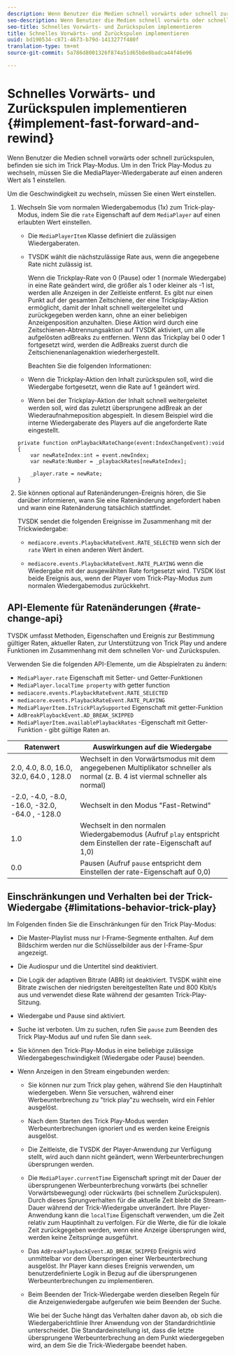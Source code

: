 ```yaml
---
description: Wenn Benutzer die Medien schnell vorwärts oder schnell zurückspulen, befinden sie sich im Trick Play-Modus. Um in den Trick Play-Modus zu wechseln, müssen Sie die MediaPlayer-Wiedergaberate auf einen anderen Wert als 1 einstellen.
seo-description: Wenn Benutzer die Medien schnell vorwärts oder schnell zurückspulen, befinden sie sich im Trick Play-Modus. Um in den Trick Play-Modus zu wechseln, müssen Sie die MediaPlayer-Wiedergaberate auf einen anderen Wert als 1 einstellen.
seo-title: Schnelles Vorwärts- und Zurückspulen implementieren
title: Schnelles Vorwärts- und Zurückspulen implementieren
uuid: bd190534-c871-4673-b79d-1413277f480f
translation-type: tm+mt
source-git-commit: 5a786d8001326f874a51d65b8e8badca44f46e96

---
```



# Schnelles Vorwärts- und Zurückspulen implementieren {#implement-fast-forward-and-rewind}

Wenn Benutzer die Medien schnell vorwärts oder schnell zurückspulen, befinden sie sich im Trick Play-Modus. Um in den Trick Play-Modus zu wechseln, müssen Sie die MediaPlayer-Wiedergaberate auf einen anderen Wert als 1 einstellen.

Um die Geschwindigkeit zu wechseln, müssen Sie einen Wert einstellen.

1. Wechseln Sie vom normalen Wiedergabemodus (1x) zum Trick-play-Modus, indem Sie die `rate` Eigenschaft auf dem `MediaPlayer` auf einen erlaubten Wert einstellen.

   * Die `MediaPlayerItem` Klasse definiert die zulässigen Wiedergaberaten.
   * TVSDK wählt die nächstzulässige Rate aus, wenn die angegebene Rate nicht zulässig ist.

      Wenn die Trickplay-Rate von 0 (Pause) oder 1 (normale Wiedergabe) in eine Rate geändert wird, die größer als 1 oder kleiner als -1 ist, werden alle Anzeigen in der Zeitleiste entfernt. Es gibt nur einen Punkt auf der gesamten Zeitschiene, der eine Trickplay-Aktion ermöglicht, damit der Inhalt schnell weitergeleitet und zurückgegeben werden kann, ohne an einer beliebigen Anzeigenposition anzuhalten. Diese Aktion wird durch eine Zeitschienen-Abtrennungsaktion auf TVSDK aktiviert, um alle aufgelösten adBreaks zu entfernen. Wenn das Trickplay bei 0 oder 1 fortgesetzt wird, werden die AdBreaks zuerst durch die Zeitschienenanlagenaktion wiederhergestellt.

      Beachten Sie die folgenden Informationen:

   * Wenn die Trickplay-Aktion den Inhalt zurückspulen soll, wird die Wiedergabe fortgesetzt, wenn die Rate auf 1 geändert wird.
   * Wenn bei der Trickplay-Aktion der Inhalt schnell weitergeleitet werden soll, wird das zuletzt übersprungene adBreak an der Wiederaufnahmeposition abgespielt.
   In diesem Beispiel wird die interne Wiedergaberate des Players auf die angeforderte Rate eingestellt.

   ```
   private function onPlaybackRateChange(event:IndexChangeEvent):void { 
       var newRateIndex:int = event.newIndex; 
       var newRate:Number = _playbackRates[newRateIndex]; 
   
       _player.rate = newRate; 
   } 
   ```

1. Sie können optional auf Ratenänderungen-Ereignis hören, die Sie darüber informieren, wann Sie eine Ratenänderung angefordert haben und wann eine Ratenänderung tatsächlich stattfindet.

   TVSDK sendet die folgenden Ereignisse im Zusammenhang mit der Trickwiedergabe:

   * `mediacore.events.PlaybackRateEvent.RATE_SELECTED` wenn sich der `rate` Wert in einen anderen Wert ändert.

   * `mediacore.events.PlaybackRateEvent.RATE_PLAYING` wenn die Wiedergabe mit der ausgewählten Rate fortgesetzt wird.
   TVSDK löst beide Ereignis aus, wenn der Player vom Trick-Play-Modus zum normalen Wiedergabemodus zurückkehrt.

## API-Elemente für Ratenänderungen {#rate-change-api}

TVSDK umfasst Methoden, Eigenschaften und Ereignis zur Bestimmung gültiger Raten, aktueller Raten, zur Unterstützung von Trick Play und andere Funktionen im Zusammenhang mit dem schnellen Vor- und Zurückspulen.

Verwenden Sie die folgenden API-Elemente, um die Abspielraten zu ändern:

* `MediaPlayer.rate` Eigenschaft mit Setter- und Getter-Funktionen
* `MediaPlayer.localTime property` with getter function
* `mediacore.events.PlaybackRateEvent.RATE_SELECTED`
* `mediacore.events.PlaybackRateEvent.RATE_PLAYING`
* `MediaPlayerItem.IsTrickPlaySupported` Eigenschaft mit getter-Funktion
* `AdBreakPlaybackEvent.AD_BREAK_SKIPPED`
* `MediaPlayerItem.availablePlaybackRates` -Eigenschaft mit Getter-Funktion - gibt gültige Raten an.

| Ratenwert | Auswirkungen auf die Wiedergabe |
|---|---|
| 2.0, 4.0, 8.0, 16.0, 32.0, 64.0  , 128.0 | Wechselt in den Vorwärtsmodus mit dem angegebenen Multiplikator schneller als normal (z. B. 4 ist viermal schneller als normal) |
| -2.0, -4.0, -8.0, -16.0, -32.0, -64.0  , -128.0 | Wechselt in den Modus &quot;Fast-Retwind&quot; |
| 1.0 | Wechselt in den normalen Wiedergabemodus (Aufruf `play` entspricht dem Einstellen der rate-Eigenschaft auf 1,0) |
| 0.0 | Pausen (Aufruf `pause` entspricht dem Einstellen der rate-Eigenschaft auf 0,0) |

## Einschränkungen und Verhalten bei der Trick-Wiedergabe {#limitations-behavior-trick-play}

Im Folgenden finden Sie die Einschränkungen für den Trick Play-Modus:

* Die Master-Playlist muss nur I-Frame-Segmente enthalten. Auf dem Bildschirm werden nur die Schlüsselbilder aus der I-Frame-Spur angezeigt.
* Die Audiospur und die Untertitel sind deaktiviert.
* Die Logik der adaptiven Bitrate (ABR) ist deaktiviert. TVSDK wählt eine Bitrate zwischen der niedrigsten bereitgestellten Rate und 800 Kbit/s aus und verwendet diese Rate während der gesamten Trick-Play-Sitzung.
* Wiedergabe und Pause sind aktiviert.
* Suche ist verboten. Um zu suchen, rufen Sie `pause` zum Beenden des Trick Play-Modus auf und rufen Sie dann `seek`.

* Sie können den Trick-Play-Modus in eine beliebige zulässige Wiedergabegeschwindigkeit (Wiedergabe oder Pause) beenden.
* Wenn Anzeigen in den Stream eingebunden werden:

   * Sie können nur zum Trick play gehen, während Sie den Hauptinhalt wiedergeben. Wenn Sie versuchen, während einer Werbeunterbrechung zu &quot;trick play&quot;zu wechseln, wird ein Fehler ausgelöst.
   * Nach dem Starten des Trick Play-Modus werden Werbeunterbrechungen ignoriert und es werden keine Ereignis ausgelöst.
   * Die Zeitleiste, die TVSDK der Player-Anwendung zur Verfügung stellt, wird auch dann nicht geändert, wenn Werbeunterbrechungen übersprungen werden.
   * Die `MediaPlayer.currentTime` Eigenschaft springt mit der Dauer der übersprungenen Werbeunterbrechung vorwärts (bei schneller Vorwärtsbewegung) oder rückwärts (bei schnellem Zurückspulen). Durch dieses Sprungverhalten für die aktuelle Zeit bleibt die Stream-Dauer während der Trick-Wiedergabe unverändert. Ihre Player-Anwendung kann die `localTime` Eigenschaft verwenden, um die Zeit relativ zum Hauptinhalt zu verfolgen. Für die Werte, die für die lokale Zeit zurückgegeben werden, wenn eine Anzeige übersprungen wird, werden keine Zeitsprünge ausgeführt.

   * Das `AdBreakPlaybackEvent.AD_BREAK_SKIPPED` Ereignis wird unmittelbar vor dem Überspringen einer Werbeunterbrechung ausgelöst. Ihr Player kann dieses Ereignis verwenden, um benutzerdefinierte Logik in Bezug auf die übersprungenen Werbeunterbrechungen zu implementieren.
   * Beim Beenden der Trick-Wiedergabe werden dieselben Regeln für die Anzeigenwiedergabe aufgerufen wie beim Beenden der Suche.

      Wie bei der Suche hängt das Verhalten daher davon ab, ob sich die Wiedergaberichtlinie Ihrer Anwendung von der Standardrichtlinie unterscheidet. Die Standardeinstellung ist, dass die letzte übersprungene Werbeunterbrechung an dem Punkt wiedergegeben wird, an dem Sie die Trick-Wiedergabe beendet haben.
